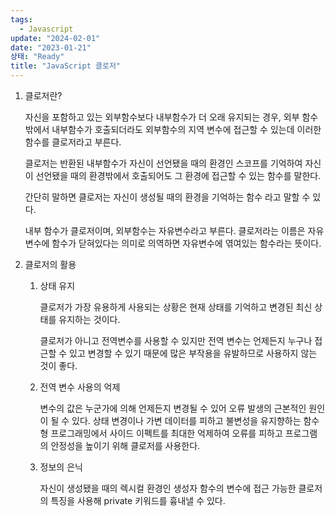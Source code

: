 ```yaml
---
tags:
  - Javascript
update: "2024-02-01"
date: "2023-01-21"
상태: "Ready"
title: "JavaScript 클로저"
---
```

1. 클로저란?

    자신을 포함하고 있는 외부함수보다 내부함수가 더 오래 유지되는 경우, 외부 함수 밖에서 내부함수가 호출되더라도 외부함수의 지역 변수에 접근할 수 있는데 이러한 함수를 클로저라고 부른다. 

    클로저는 반환된 내부함수가 자신이 선언됐을 때의 환경인 스코프를 기억하여 자신이 선언됐을 때의 환경밖에서 호출되어도 그 환경에 접근할 수 있는 함수를 말한다.

    간단히 말하면 클로저는 자신이 생성될 때의 환경을 기억하는 함수 라고 말할 수 있다. 

    내부 함수가 클로저이며, 외부함수는 자유변수라고 부른다. 클로저라는 이름은 자유변수에 함수가 닫혀있다는 의미로 의역하면 자유변수에 엮여있는 함수라는 뜻이다. 

1. 클로저의 활용

    1. 상태 유지

        클로저가 가장 유용하게 사용되는 상황은 현재 상태를 기억하고 변경된 최신 상태를 유지하는 것이다. 

        클로저가 아니고 전역변수를 사용할 수 있지만 전역 변수는 언제든지 누구나 접근할 수 있고 변경할 수 있기 때문에 많은 부작용을 유발하므로 사용하지 않는 것이 좋다. 

    1. 전역 변수 사용의 억제

        변수의 값은 누군가에 의해 언제든지 변경될 수 있어 오류 발생의 근본적인 원인이 될 수 있다. 상태 변경이나 가변 데이터를 피하고 불변성을 유지향하는 함수형 프로그래밍에서 사이드 이펙트를 최대한 억제하여 오류를 피하고 프로그램의 안정성을 높이기 위해 클로저를 사용한다. 

    1. 정보의 은닉

        자신이 생성됐을 때의 렉시컬 환경인 생성자 함수의 변수에 접근 가능한 클로저의 특징을 사용해 private 키워드를 흉내낼 수 있다. 

